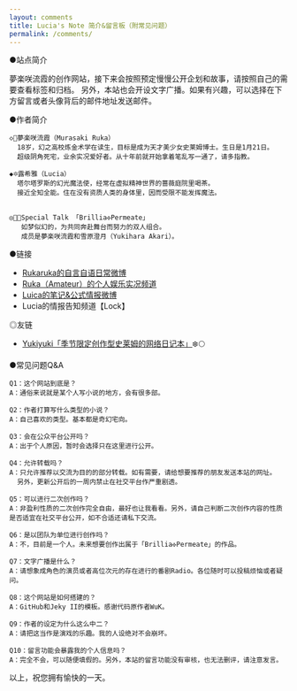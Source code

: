 ```yaml
---
layout: comments
title: Lucia's Note 简介&留言板（附常见问题）
permalink: /comments/
---
```


 ●站点简介

夢楽咲流霞的创作网站，接下来会按照预定慢慢公开企划和故事，请按照自己的需要查看标签和归档。
另外，本站也会开设文字广播。如果有兴趣，可以选择在下方留言或者头像背后的邮件地址发送邮件。


 ●作者简介

    ◇🌆夢楽咲流霞（Murasaki Ruka）
      18岁，幻之高校炼金术学在读生，目标是成为天才美少女史莱姆博士。生日是1月21日。
      超级阴角死宅，业余实况爱好者。从十年前就开始拿着笔乱写一通了，请多指教。
 
    ◆🔯露希雅（Lucia）
      塔尔塔罗斯的幻光魔法使，经常在虚拟精神世界的蔷薇庭院里喝茶。
      接近全知全能。住在没有资质人类的身体里，因而受限不能发挥魔法。


    ◎💠🎆Special Talk 「Brillia✣Permeate」
       如梦似幻的，为共同奔赴舞台而努力的双人组合。
       成员是夢楽咲流霞和雪原澄月（Yukihara Akari）。


 ●链接

- [Rukaruka的自言自语日常微博](https://m.weibo.cn/u/2623157744?uid=2623157744&luicode=10000011&lfid=1076033626825962)
- [Ruka（Amateur）的个人娱乐实况频道](https://space.bilibili.com/5258218?share_medium=android&share_source=copy_link&bbid=XYA4470A6B72079A24A6C8CB4E2402192C84B&ts=1603903868524)
- [Luica的笔记&公式情报微博](https://weibo.com/u/5608943374)
- Lucia的情报告知频道【Lock】

 ◎友链
 - [Yukiyuki「季节限定创作型史莱姆的网络日记本」](https://weibo.com/u/3626825962)❄️🌕


 ●常见问题Q&A

    Q1：这个网站到底是？
    A：通俗来说就是某个人写小说的地方，会有很多部。

    Q2：作者打算写什么类型的小说？
    A：自己喜欢的类型。基本都是奇幻宅向。

    Q3：会在公众平台公开吗？
    A：出于个人原因，暂时会选择只在这里进行公开。

    Q4：允许转载吗？
    A：只允许推荐以交流为目的的部分转载。如有需要，请给想要推荐的朋友发送本站的网址。
      另外，更新公开后的一周内禁止在社交平台作严重剧透。

    Q5：可以进行二次创作吗？
    A：非盈利性质的二次创作完全自由，最好也让我看看。另外，请自己判断二次创作内容的性质是否适宜在社交平台公开，如不合适还请私下交流。

    Q6：是以团队为单位进行创作吗？
    A：不，目前是一个人。未来想要创作出属于「Brillia✣Permeate」的作品。

    Q7：文字广播是什么？
    A：请想象成角色的演员或者高位次元的存在进行的番剧Radio。各位随时可以投稿烦恼或者疑问。

    Q8：这个网站是如何搭建的？
    A：GitHub和Jeky II的模板。感谢代码原作者WuK。

    Q9：作者的设定为什么这么中二？
    A：请把这当作是演戏的乐趣。我的人设绝对不会崩坏。

    Q10：留言功能会暴露我的个人信息吗？
    A：完全不会，可以随便填假的。另外，本站的留言功能没有审核，也无法删评，请注意发言。


   以上，祝您拥有愉快的一天。
 


